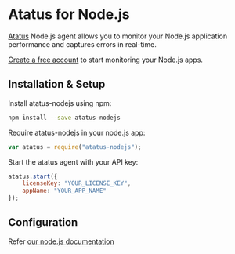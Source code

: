 Atatus for Node.js
============================

[Atatus](https://www.atatus.com/) Node.js agent allows you to monitor your Node.js application performance and captures errors in real-time.

[Create a free account](https:///www.atatus.com) to start monitoring your Node.js apps.

Installation & Setup
--------------------

Install atatus-nodejs using npm:

```bash
npm install --save atatus-nodejs
```

Require atatus-nodejs in your node.js app:

```javascript
var atatus = require("atatus-nodejs");
```

Start the atatus agent with your API key:

```javascript
atatus.start({
    licenseKey: "YOUR_LICENSE_KEY",
    appName: "YOUR_APP_NAME"
});
```


Configuration
-------------

Refer [our node.js documentation](https://docs.atatus.com/docs/application-monitoring/nodejs/application-installation-setup.html)

